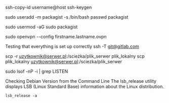 ssh-copy-id username@host
ssh-keygen

sudo useradd -m packagist -s /bin/bash
passwd packagist

sudo usermod -aG sudo packagist

sudo openvpn --config firstname.lastname.ovpn


Testing that everything is set up correctly
ssh -T git@gitlab.com

scp -r uzytkownik@serwer.pl:/scieżka/plik_serwer plik_lokalny
scp plik_lokalny uzytkownik@serwer.pl:/sciezka/plik_serwer


sudo lsof -nP -i | grep LISTEN



Checking Debian Version from the Command Line
The lsb_release utility displays LSB (Linux Standard Base) information about the Linux distribution.
```
lsb_release -a
```    
